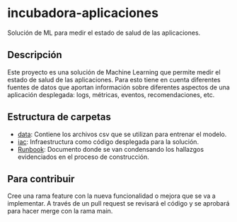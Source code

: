 # incubadora-aplicaciones
Solución de ML para medir el estado de salud de las aplicaciones.

## Descripción
Este proyecto es una solución de Machine Learning que permite medir el estado de salud de las aplicaciones. Para esto tiene en cuenta diferentes fuentes de datos que aportan información sobre diferentes aspectos de una aplicación desplegada: logs, métricas, eventos, recomendaciones, etc.

## Estructura de carpetas
- [data](data): Contiene los archivos csv que se utilizan para entrenar el modelo.
- [iac](iac): Infraestructura como código desplegada para la solución.
- [Runbook](Runbook.docx): Documento donde se van condensando los hallazgos evidenciados en el proceso de construcción.

## Para contribuir
Cree una rama feature con la nueva funcionalidad o mejora que se va a implementar. A través de un pull request se revisará el código y se aprobará para hacer merge con la rama main.